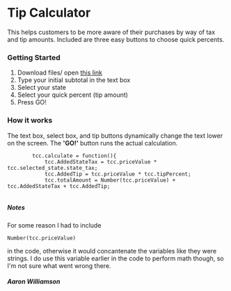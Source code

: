 # Tip Calculator

This helps customers to be more aware of their purchases by way
of tax and tip amounts. Included are three easy buttons to
choose quick percents.



### Getting Started

1. Download files/ open [this link](https://preview.c9users.io/alwilliamson1/mobile-applications/TipCalculator/Index.html?_c9_id=livepreview1&_c9_host=https://ide.c9.io)
2. Type your initial subtotal in the text box
3. Select your state
4. Select your quick percent (tip amount)
5. Press GO!

### How it works

The text box, select box, and tip buttons dynamically change the 
text lower on the screen. The **'GO!'** button runs the actual calculation.

```
        tcc.calculate = function(){
            tcc.AddedStateTax = tcc.priceValue *  tcc.selected_state.state_tax;
            tcc.AddedTip = tcc.priceValue * tcc.tipPercent;
            tcc.totalAmount = Number(tcc.priceValue) + tcc.AddedStateTax + tcc.AddedTip;
            
```

##### Notes
For some reason I had to include 
```
Number(tcc.priceValue)
```
in the code, otherwise it would concantenate the variables like they were
strings. I do use this variable earlier in the code to perform math though, so I'm 
not sure what went wrong there.

##### Aaron Williamson